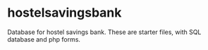 # hostelsavingsbank
Database for hostel savings bank.  These are starter files, with SQL database and php forms.
